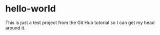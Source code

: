 # hello-world
This is just a test project from the Git Hub tutorial so I can get my head around it.

